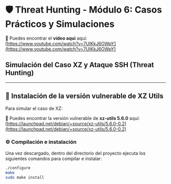 # 🛡 Threat Hunting - Módulo 6: Casos Prácticos y Simulaciones 

🔗 Puedes encontrar el **video aqui** aquí:  
[https://www.youtube.com/watch?v=7UIKkJ6OWpY](https://www.youtube.com/watch?v=7UIKkJ6OWpY)

## Simulación del Caso XZ y Ataque SSH (Threat Hunting)

---

## 🔧 Instalación de la versión vulnerable de XZ Utils

Para simular el caso de XZ:

🔗 Puedes encontrar la versión vulnerable de **xz-utils 5.6.0** aquí:  
[https://launchpad.net/debian/+source/xz-utils/5.6.0-0.2](https://launchpad.net/debian/+source/xz-utils/5.6.0-0.2)

### ⚙️ Compilación e instalación

Una vez descargado, dentro del directorio del proyecto ejecuta los siguientes comandos para compilar e instalar:

```bash
./configure
make
sudo make install










